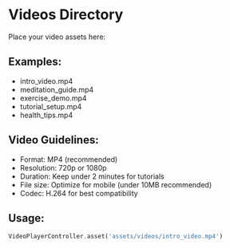 # Videos Directory

Place your video assets here:

## Examples:
- intro_video.mp4
- meditation_guide.mp4
- exercise_demo.mp4
- tutorial_setup.mp4
- health_tips.mp4

## Video Guidelines:
- Format: MP4 (recommended)
- Resolution: 720p or 1080p
- Duration: Keep under 2 minutes for tutorials
- File size: Optimize for mobile (under 10MB recommended)
- Codec: H.264 for best compatibility

## Usage:
```dart
VideoPlayerController.asset('assets/videos/intro_video.mp4')
```
